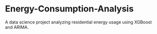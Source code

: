 # Energy-Consumption-Analysis
A data science project analyzing residential energy usage using XGBoost and ARIMA.
